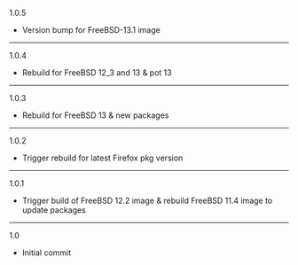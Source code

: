 1.0.5

* Version bump for FreeBSD-13.1 image

---

1.0.4

* Rebuild for FreeBSD 12_3 and 13 & pot 13

---

1.0.3

* Rebuild for FreeBSD 13 & new packages

---

1.0.2

* Trigger rebuild for latest Firefox pkg version

---

1.0.1

* Trigger build of FreeBSD 12.2 image & rebuild FreeBSD 11.4 image to update packages

---

1.0

* Initial commit

